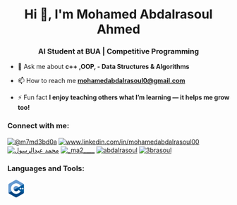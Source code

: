 <h1 align="center">Hi 👋, I'm Mohamed Abdalrasoul Ahmed</h1>
<h3 align="center">AI Student at BUA | Competitive Programming</h3>

- 💬 Ask me about **c++ ,OOP, - Data Structures & Algorithms**

- 📫 How to reach me **mohamedabdalrasoul0@gmail.com**

- ⚡ Fun fact **I enjoy teaching others what I’m learning — it helps me grow too!**

<h3 align="left">Connect with me:</h3>
<p align="left">
<a href="https://twitter.com/@m7md3bd0a" target="blank"><img align="center" src="https://raw.githubusercontent.com/rahuldkjain/github-profile-readme-generator/master/src/images/icons/Social/twitter.svg" alt="@m7md3bd0a" height="30" width="40" /></a>
<a href="https://linkedin.com/in/www.linkedin.com/in/mohamedabdalrasoul00" target="blank"><img align="center" src="https://raw.githubusercontent.com/rahuldkjain/github-profile-readme-generator/master/src/images/icons/Social/linked-in-alt.svg" alt="www.linkedin.com/in/mohamedabdalrasoul00" height="30" width="40" /></a>
<a href="https://fb.com/محمد عبدالرسول" target="blank"><img align="center" src="https://raw.githubusercontent.com/rahuldkjain/github-profile-readme-generator/master/src/images/icons/Social/facebook.svg" alt="محمد عبدالرسول" height="30" width="40" /></a>
<a href="https://instagram.com/_ma2____" target="blank"><img align="center" src="https://raw.githubusercontent.com/rahuldkjain/github-profile-readme-generator/master/src/images/icons/Social/instagram.svg" alt="_ma2____" height="30" width="40" /></a>
<a href="https://codeforces.com/profile/abdalrasoul" target="blank"><img align="center" src="https://raw.githubusercontent.com/rahuldkjain/github-profile-readme-generator/master/src/images/icons/Social/codeforces.svg" alt="abdalrasoul" height="30" width="40" /></a>
<a href="https://www.leetcode.com/3brasoul" target="blank"><img align="center" src="https://raw.githubusercontent.com/rahuldkjain/github-profile-readme-generator/master/src/images/icons/Social/leet-code.svg" alt="3brasoul" height="30" width="40" /></a>
</p>

<h3 align="left">Languages and Tools:</h3>
<p align="left"> <a href="https://www.w3schools.com/cpp/" target="_blank" rel="noreferrer"> <img src="https://raw.githubusercontent.com/devicons/devicon/master/icons/cplusplus/cplusplus-original.svg" alt="cplusplus" width="40" height="40"/> </a> </p>
